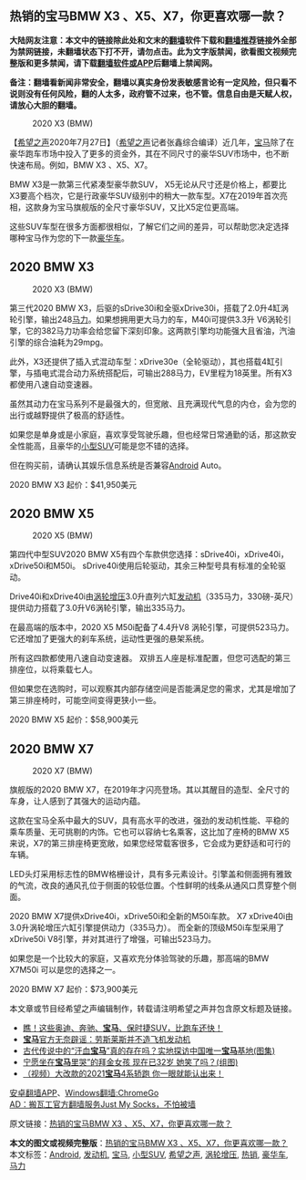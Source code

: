  <h2>热销的宝马BMW X3 、X5、X7，你更喜欢哪一款？</h2> <p class="notice"><b>大陆网友注意：本文中的链接除此处和文末的<a href="https://github.com/bannedbook/fanqiang" >翻墙</a>软件下载和<a href="https://github.com/killgcd/justmysocks/blob/master/README.md">翻墙推荐</a>链接外全部为禁网链接，未翻墙状态下打不开，请勿点击。此为文字版禁闻，欲看图文视频完整版和更多禁闻，请下载<a href="https://github.com/bannedbook/fanqiang">翻墙软件或APP</a>后翻墙上禁闻网。</p><p>备注：翻墙看新闻非常安全，翻墙以真实身份发表敏感言论有一定风险，但只看不说则没有任何风险，翻的人太多，政府管不过来，也不管。信息自由是天赋人权，请放心大胆的翻墙。</b></p>  <div class="entry"> <figure><figcaption>2020 X3 (BMW)</figcaption></figure> <p>【<span class='wp_keywordlink_affiliate'><a href="https://www.soundofhope.org" title="希望之声" target="_blank">希望之声</a></span>2020年7月27日】（<a href="https://www.bannedbook.org/bnews/tag/%e5%b8%8c%e6%9c%9b%e4%b9%8b%e5%a3%b0/" class="st_tag internal_tag" rel="tag" title="标签 希望之声 下的日志">希望之声</a>记者张鑫综合编译）近几年，<a href="https://www.bannedbook.org/bnews/tag/%e5%ae%9d%e9%a9%ac/" class="st_tag internal_tag" rel="tag" title="标签 宝马 下的日志">宝马</a>除了在豪华跑车市场中投入了更多的资金外，其在不同尺寸的豪华SUV市场中，也不断快速布局。例如，BMW X3 、X5、X7。</p> <p>BMW X3是一款第三代紧凑型豪华款SUV， X5无论从尺寸还是价格上，都要比X3要高个档次，它是行政豪华SUV级别中的稍大一款车型。X7在2019年首次亮相，这款身为宝马旗舰版的全尺寸豪华SUV，又比X5定位更高端。</p> <p>这些SUV车型在很多方面都很相似，了解它们之间的差异，可以帮助您决定选择哪种宝马作为您的下一款<a href="https://www.bannedbook.org/bnews/tag/%E8%B1%AA%E5%8D%8E%E8%BD%A6/" class="st_tag internal_tag" rel="tag" title="标签 豪华车 下的日志">豪华车</a>。</p> <h2>2020 BMW X3</h2> <figure><figcaption>2020 X3 (BMW)</figcaption></figure> <p>第三代2020 BMW X3，后驱的sDrive30i和全驱xDrive30i，搭载了2.0升4缸涡轮引擎，输出248<a href="https://www.bannedbook.org/bnews/tag/%E9%A9%AC%E5%8A%9B/" class="st_tag internal_tag" rel="tag" title="标签 马力 下的日志">马力</a>。如果想拥用更大马力的车，M40i可提供3.3升 V6涡轮引擎，它的382马力功率会给您留下深刻印象。这两款引擎均功能强大且省油，汽油引擎的综合油耗为29mpg。</p> <p>此外，X3还提供了插入式混动车型：xDrive30e（全轮驱动），其也搭载4缸引擎，与插电式混合动力系统搭配后，可输出288马力，EV里程为18英里。所有X3都使用八速自动变速器。</p>  <p>虽然其动力在宝马系列不是最强大的，但宽敞、且充满现代气息的内仓，会为您的出行或越野提供了极高的舒适性。</p> <p>如果您是单身或是小家庭，喜欢享受驾驶乐趣，但也经常日常通勤的话，那这款安全性能高，且豪华的<a href="https://www.bannedbook.org/bnews/tag/%E5%B0%8F%E5%9E%8BSUV/" class="st_tag internal_tag" rel="tag" title="标签 小型SUV 下的日志">小型SUV</a>可能是您不错的选择。</p> <p>但在购买前，请确认其娱乐信息系统是否兼容<a href="https://www.bannedbook.org/bnews/tag/android/" class="st_tag internal_tag" rel="tag" title="标签 Android 下的日志">Android</a> Auto。</p> <p>2020 BMW X3 起价：$41,950美元</p> <h2>2020 BMW X5</h2> <figure><figcaption>2020 X5 (BMW)</figcaption></figure> <p>第四代中型SUV2020 BMW X5有四个车款供您选择：sDrive40i，xDrive40i，xDrive50i和M50i。 sDrive40i使用后轮驱动，其余三种型号具有标准的全轮驱动。</p>  <p>Drive40i和xDrive40i由<a href="https://www.bannedbook.org/bnews/tag/%E6%B6%A1%E8%BD%AE%E5%A2%9E%E5%8E%8B/" class="st_tag internal_tag" rel="tag" title="标签 涡轮增压 下的日志">涡轮增压</a>3.0升直列六缸<a href="https://www.bannedbook.org/bnews/tag/%e5%8f%91%e5%8a%a8%e6%9c%ba/" class="st_tag internal_tag" rel="tag" title="标签 发动机 下的日志">发动机</a>（335马力，330磅-英尺）提供动力搭载了3.0升V6涡轮引擎，输出335马力。 </p> <p>在最高端的版本中，2020 X5 M50i配备了4.4升V8 涡轮引擎，可提供523马力。它还增加了更强大的刹车系统，运动性更强的悬架系统。</p> <p>所有这四款都使用八速自动变速器。 双排五人座是标准配置，但您可选配的第三排座位，以将乘载七人。</p> <p>但如果您在选购时，可以观察其内部存储空间是否能满足您的需求，尤其是增加了第三排座椅时，可能空间变得更狭小一些。</p> <p>2020 BMW X5 起价：$58,900美元</p>  <h2>2020 BMW X7</h2> <figure><figcaption>2020 X7 (BMW)</figcaption></figure> <p>旗舰版的2020 BMW X7，在2019年才闪亮登场。其以其醒目的造型、全尺寸的车身，让人感到了其强大的运动内蕴。 </p> <p>这款在宝马全系中最大的SUV，具有高水平的改进​​，强劲的发动机性能、平稳的乘车质量、无可挑剔的内饰。它也可以容纳七名乘客，这比加了座椅的BMW X5来说，X7的第三排座椅更宽敞，如果您经常载客很多，它会成为更舒适和可行的车辆。</p> <p>LED头灯采用标志性的BMW格栅设计，具有多元素设计。引擎盖和侧面拥有雅致的气流，改良的通风孔位于侧面的较低位置。个性鲜明的线条从通风口贯穿整个侧面。</p> <p>2020 BMW X7提供xDrive40i，xDrive50i和全新的M50i车款。 X7 xDrive40i由3.0升涡轮增压六缸引擎提供动力（335马力）。 而全新的顶级M50i车型采用了xDrive50i V8引擎，并对其进行了增强，可输出523马力。</p> <p>如果您是一个比较大的家庭，又喜欢充分体验驾驶的乐趣，那高端的BMW X7M50i 可以是您的选择之一。</p>  <p>2020 BMW X7 起价：$73,900美元</p> <p>本文章或节目经希望之声编辑制作，转载请注明希望之声并包含原文标题及链接。</p> <ul class='op-related-articles' title='相关阅读'> <li><a href='https://www.bannedbook.org/bnews/comments/20200723/1364862.html' target='_blank'>瞧！这些奥迪、奔驰、<b>宝马</b>、保时捷SUV，比跑车还快！</a></li> <li><a href='https://www.bannedbook.org/bnews/lifebaike/20200629/1352599.html' target='_blank'><b>宝马</b>官方无奈辟谣：劳斯莱斯并不造飞机发动机</a></li> <li><a href='https://www.bannedbook.org/bnews/funmedia/20200625/1350235.html' target='_blank'>古代传说中的“汗血<b>宝马</b>”真的存在吗？实地探访中国唯一<b>宝马</b>基地(图集)</a></li> <li><a href='https://www.bannedbook.org/bnews/yule/20200610/1342340.html' target='_blank'>宁愿坐在<b>宝马</b>里哭”的拜金女孩 现在已32岁 她笑了吗？(组图)</a></li> <li><a href='https://www.bannedbook.org/bnews/comments/20200604/1339176.html' target='_blank'>（视频）大改款的2021<b>宝马</b>4系轿跑   你一眼就能认出来！</a></li> </ul> <div class="texttj"> <a href="https://github.com/bannedbook/fanqiang/wiki/%E7%A6%81%E9%97%BB%E7%BD%91%E5%AE%89%E5%8D%93%E7%BF%BB%E5%A2%99%E6%96%B0%E9%97%BBAPP" target="_blank">安卓翻墙APP</a>、<a href="https://github.com/bannedbook/fanqiang/wiki/Chrome%E4%B8%80%E9%94%AE%E7%BF%BB%E5%A2%99%E5%8C%85" target="_blank">Windows翻墙:ChromeGo</a><br/> <a href="https://github.com/killgcd/justmysocks/blob/master/README.md" target="_blank">AD：搬瓦工官方翻墙服务Just My Socks，不怕被墙</a> </div><p>原文链接：<a class="src_link"  href="https://www.soundofhope.org/post/405232" target="_blank">热销的宝马BMW X3 、X5、X7，你更喜欢哪一款？</a></p><a name='sharetosocial'></a>         <div><b>本文的图文或视频完整版</b>：<a href='https://www.bannedbook.org/bnews/comments/20200728/1367167.html'>热销的宝马BMW X3 、X5、X7，你更喜欢哪一款？</a></div>  </div><!--END ENTRY--> <div class="postfooter"> <div>本文标签：<a href="https://www.bannedbook.org/bnews/tag/android/" rel="tag">Android</a>, <a href="https://www.bannedbook.org/bnews/tag/%e5%8f%91%e5%8a%a8%e6%9c%ba/" rel="tag">发动机</a>, <a href="https://www.bannedbook.org/bnews/tag/%e5%ae%9d%e9%a9%ac/" rel="tag">宝马</a>, <a href="https://www.bannedbook.org/bnews/tag/%E5%B0%8F%E5%9E%8BSUV/" rel="tag">小型SUV</a>, <a href="https://www.bannedbook.org/bnews/tag/%e5%b8%8c%e6%9c%9b%e4%b9%8b%e5%a3%b0/" rel="tag">希望之声</a>, <a href="https://www.bannedbook.org/bnews/tag/%E6%B6%A1%E8%BD%AE%E5%A2%9E%E5%8E%8B/" rel="tag">涡轮增压</a>, <a href="https://www.bannedbook.org/bnews/tag/%E7%83%AD%E9%94%80/" rel="tag">热销</a>, <a href="https://www.bannedbook.org/bnews/tag/%E8%B1%AA%E5%8D%8E%E8%BD%A6/" rel="tag">豪华车</a>, <a href="https://www.bannedbook.org/bnews/tag/%E9%A9%AC%E5%8A%9B/" rel="tag">马力</a></div>  </div><!--END POSTFOOTER--> 
